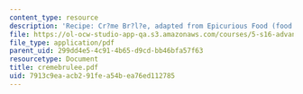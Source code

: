 ```yaml
---
content_type: resource
description: 'Recipe: Cr?me Br?l?e, adapted from Epicurious Food (food.epicurious.com).'
file: https://ol-ocw-studio-app-qa.s3.amazonaws.com/courses/5-s16-advanced-kitchen-chemistry-spring-2002/7913c9eaacb291fea54bea76ed112785_cremebrulee.pdf
file_type: application/pdf
parent_uid: 299dd4e5-4c91-4b65-d9cd-bb46bfa57f63
resourcetype: Document
title: cremebrulee.pdf
uid: 7913c9ea-acb2-91fe-a54b-ea76ed112785
---
```

